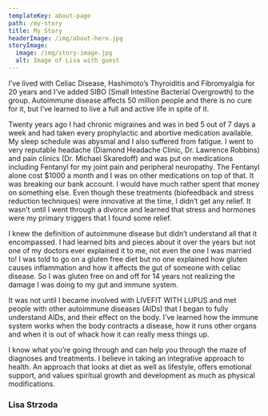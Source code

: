 ```yaml
---
templateKey: about-page
path: /my-story
title: My Story
headerImage: /img/about-hero.jpg
storyImage:
  image: /img/story-image.jpg
  alt: Image of Lisa with guest
---
```

I’ve lived with Celiac Disease, Hashimoto’s Thyroiditis and Fibromyalgia for 20 years and I’ve added SIBO (Small Intestine Bacterial Overgrowth) to the group. Autoimmune disease affects 50 million people and there is no cure for it, but I’ve learned to live a full and active life in spite of it.

Twenty years ago I had chronic migraines and was in bed 5 out of 7 days a week and had taken every prophylactic and abortive medication available. My sleep schedule was abysmaI and I also suffered from fatigue. I went to very reputable headache (Diamond Headache Clinic, Dr. Lawrence Robbins) and pain clinics (Dr. Michael Skaredoff) and was put on medications including Fentanyl for my joint pain and peripheral neuropathy. The Fentanyl alone cost $1000 a month and I was on other medications on top of that. It was breaking our bank account. I would have much rather spent that money on something else. Even though these treatments (biofeedback and stress reduction techniques) were innovative at the time, I didn’t get any relief. It wasn’t until I went through a divorce and learned that stress and hormones were my primary triggers that I found some relief.

I knew the definition of autoimmune disease but didn’t understand all that it encompassed. I had learned bits and pieces about it over the years but not one of my doctors ever explained it to me, not even the one I was married to! I was told to go on a gluten free diet but no one explained how gluten causes inflammation and how it affects the gut of someone with celiac disease. So I was gluten free on and off for 14 years not realizing the damage I was doing to my gut and immune system.

It was not until I became involved with LIVEFIT WITH LUPUS and met people with other autoimmune diseases (AIDs) that I began to fully understand AIDs, and their effect on the body. I’ve learned how the immune system works when the body contracts a disease, how it runs other organs and when it is out of whack how it can really mess things up.

I know what you’re going through and can help you through the maze of diagnoses and treatments. I believe in taking an integrative approach to health. An approach that looks at diet as well as lifestyle, offers emotional support, and values spiritual growth and development as much as physical modifications.

### Lisa Strzoda